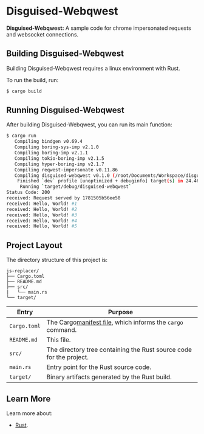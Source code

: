 # Disguised-Webqwest

**Disguised-Webqwest:** A sample code for chrome impersonated requests and websocket connections.

## Building Disguised-Webqwest

Building Disguised-Webqwest requires a linux environment with Rust.

To run the build, run:

```sh
$ cargo build
```

## Running Disguised-Webqwest

After building Disguised-Webqwest, you can run its main function:

```sh
$ cargo run
   Compiling bindgen v0.69.4
   Compiling boring-sys-imp v2.1.0
   Compiling boring-imp v2.1.1
   Compiling tokio-boring-imp v2.1.5
   Compiling hyper-boring-imp v2.1.7
   Compiling reqwest-impersonate v0.11.86
   Compiling disguised-webqwest v0.1.0 (/root/Documents/Workspace/disguised-webqwest)
    Finished `dev` profile [unoptimized + debuginfo] target(s) in 24.46s
     Running `target/debug/disguised-webqwest`
Status Code: 200
received: Request served by 1781505b56ee58
received: Hello, World! #1
received: Hello, World! #2
received: Hello, World! #3
received: Hello, World! #4
received: Hello, World! #5

```

## Project Layout

The directory structure of this project is:

```
js-replacer/
├── Cargo.toml
├── README.md
├── src/
|   └── main.rs
└── target/
```


| Entry          | Purpose                                                                                                                                 |
| ---------------- | ----------------------------------------------------------------------------------------------------------------------------------------- |
| `Cargo.toml`   | The Cargo[manifest file](https://doc.rust-lang.org/cargo/reference/manifest.html), which informs the `cargo` command.                   |
| `README.md`    | This file.                                                                                                                              |
| `src/`         | The directory tree containing the Rust source code for the project.                                                                     |
| `main.rs`       | Entry point for the Rust source code.                                                                                                   |                 |
| `target/`      | Binary artifacts generated by the Rust build.                                                                                           |

## Learn More

Learn more about:

- [Rust](https://www.rust-lang.org).
